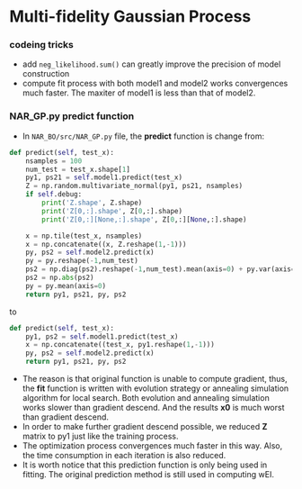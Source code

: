 # Multi-fidelity Gaussian Process

### codeing tricks

* add `neg_likelihood.sum()` can greatly improve the precision of model construction
* compute fit process with both model1 and model2 works convergences much faster. The maxiter of model1 is less than that of model2.

### NAR_GP.py predict function

* In `NAR_BO/src/NAR_GP.py` file, the **predict** function is change from:
```python
def predict(self, test_x):
    nsamples = 100
    num_test = test_x.shape[1]
    py1, ps21 = self.model1.predict(test_x)
    Z = np.random.multivariate_normal(py1, ps21, nsamples)
    if self.debug:
        print('Z.shape', Z.shape)
        print('Z[0,:].shape', Z[0,:].shape)
        print('Z[0,:][None,:].shape', Z[0,:][None,:].shape)

    x = np.tile(test_x, nsamples)
    x = np.concatenate((x, Z.reshape(1,-1)))
    py, ps2 = self.model2.predict(x)
    py = py.reshape(-1,num_test)
    ps2 = np.diag(ps2).reshape(-1,num_test).mean(axis=0) + py.var(axis=0)
    ps2 = np.abs(ps2)
    py = py.mean(axis=0)
    return py1, ps21, py, ps2
```
to 
```python
def predict(self, test_x):
    py1, ps2 = self.model1.predict(test_x)
    x = np.concatenate((test_x, py1.reshape(1,-1)))
    py, ps2 = self.model2.predict(x)
    return py1, ps21, py, ps2
```
* The reason is that original function is unable to compute gradient, thus, the **fit** function is written with evolution strategy or annealing simulation algorithm for local search. Both evolution and annealing simulation works slower than gradient descend. And the results **x0** is much worst than gradient descend.
*  In order to make further gradient descend possible, we reduced **Z** matrix to py1 just like the training process.
* The optimization process convergences much faster in this way. Also, the time consumption in each iteration is also reduced.
* It is worth notice that this prediction function is only being used in fitting. The original prediction method is still used in computing wEI.




